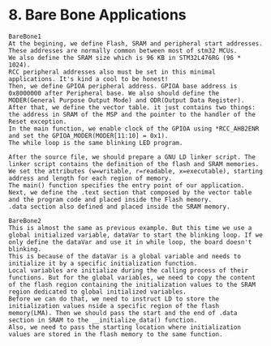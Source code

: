 # 8. Bare Bone Applications
	
	BareBone1
	At the begining, we define Flash, SRAM and peripheral start addresses. These addresses are normally common between most of stm32 MCUs.
	We also define the SRAM size which is 96 KB in STM32L476RG (96 * 1024).
	RCC peripheral addresses also must be set in this minimal applications. It's kind a cool to be honest!
	Then, we define GPIOA peripheral address. GPIOA base address is 0x8000000 after Peripheral base. We also should define the MODER(General Purpose Output Mode) and ODR(Output Data Register).
	After that, we define the vector table. it just contains two things: the address in SRAM of the MSP and the pointer to the handler of the Reset exception.
	In the main function, we enable clock of the GPIOA using *RCC_AHB2ENR and set the GPIOA_MODER(MODER[11:10] = 0x1).
	The while loop is the same blinking LED program.

	After the source file, we should prepare a GNU LD linker script. The linker script contains the definition of the flash and SRAM memories.
	We set the attributes (w=writable, r=readable, x=executable), starting address and length for each region of memory.
	The main() function specifies the entry point of our application. Next, we define the .text section that composed by the vector table and the program code and placed inside the Flash memory.
	.data section also defined and placed inside the SRAM memory.
	
	BareBone2
	This is almost the same as previous example. But this time we use a global initialized variable, dataVar to start the blinking loop. If we only define the dataVar and use it in while loop, the board doesn't blinking.
	This is because of the dataVar is a global variable and needs to initialize it by a specific initialization function.
	Local variables are initialize during the calling process of their functions. But for the global variables, we need to copy the content of the flash region containing the initialization values to the SRAM region dedicated to global initialized variables.
	Before we can do that, we need to instruct LD to store the initialization values nside a specific region of the flash memory(LMA). Then we should pass the start and the end of .data section in SRAM to the __initialize_data() function.
	Also, we need to pass the starting location where initialization values are stored in the flash memory to the same function.

